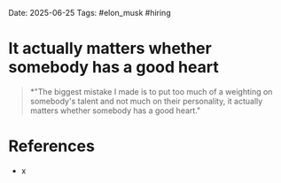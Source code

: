 Date: 2025-06-25
Tags: #elon_musk #hiring 
# It actually matters whether somebody has a good heart

>*"The biggest mistake I made is to put too much of a weighting on somebody's talent and not much on their personality, it actually matters whether somebody has a good heart."

# References
- x
 